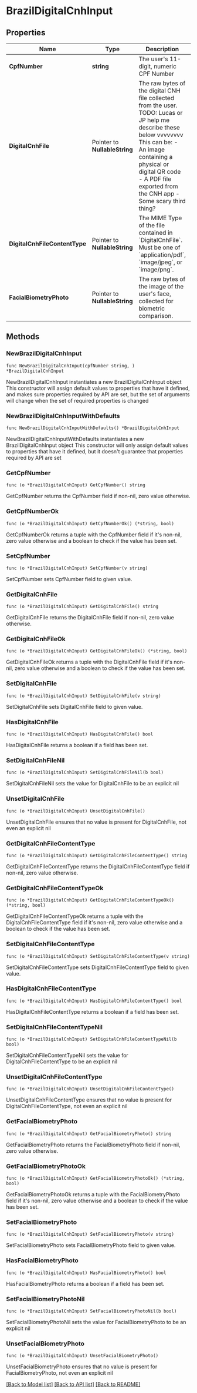 # BrazilDigitalCnhInput

## Properties

Name | Type | Description | Notes
------------ | ------------- | ------------- | -------------
**CpfNumber** | **string** | The user&#39;s 11-digit, numeric CPF Number | 
**DigitalCnhFile** | Pointer to **NullableString** | The raw bytes of the digital CNH file collected from the user.                TODO: Lucas or JP help me describe these below vvvvvvvv  This can be:  - An image containing a physical or digital QR code  - A PDF file exported from the CNH app  - Some scary third thing? | [optional] 
**DigitalCnhFileContentType** | Pointer to **NullableString** | The MIME Type of the file contained in &#x60;DigitalCnhFile&#x60;.                Must be one of &#x60;application/pdf&#x60;, &#x60;image/jpeg&#x60;, or &#x60;image/png&#x60;. | [optional] 
**FacialBiometryPhoto** | Pointer to **NullableString** | The raw bytes of the image of the user&#39;s face, collected for biometric comparison. | [optional] 

## Methods

### NewBrazilDigitalCnhInput

`func NewBrazilDigitalCnhInput(cpfNumber string, ) *BrazilDigitalCnhInput`

NewBrazilDigitalCnhInput instantiates a new BrazilDigitalCnhInput object
This constructor will assign default values to properties that have it defined,
and makes sure properties required by API are set, but the set of arguments
will change when the set of required properties is changed

### NewBrazilDigitalCnhInputWithDefaults

`func NewBrazilDigitalCnhInputWithDefaults() *BrazilDigitalCnhInput`

NewBrazilDigitalCnhInputWithDefaults instantiates a new BrazilDigitalCnhInput object
This constructor will only assign default values to properties that have it defined,
but it doesn't guarantee that properties required by API are set

### GetCpfNumber

`func (o *BrazilDigitalCnhInput) GetCpfNumber() string`

GetCpfNumber returns the CpfNumber field if non-nil, zero value otherwise.

### GetCpfNumberOk

`func (o *BrazilDigitalCnhInput) GetCpfNumberOk() (*string, bool)`

GetCpfNumberOk returns a tuple with the CpfNumber field if it's non-nil, zero value otherwise
and a boolean to check if the value has been set.

### SetCpfNumber

`func (o *BrazilDigitalCnhInput) SetCpfNumber(v string)`

SetCpfNumber sets CpfNumber field to given value.


### GetDigitalCnhFile

`func (o *BrazilDigitalCnhInput) GetDigitalCnhFile() string`

GetDigitalCnhFile returns the DigitalCnhFile field if non-nil, zero value otherwise.

### GetDigitalCnhFileOk

`func (o *BrazilDigitalCnhInput) GetDigitalCnhFileOk() (*string, bool)`

GetDigitalCnhFileOk returns a tuple with the DigitalCnhFile field if it's non-nil, zero value otherwise
and a boolean to check if the value has been set.

### SetDigitalCnhFile

`func (o *BrazilDigitalCnhInput) SetDigitalCnhFile(v string)`

SetDigitalCnhFile sets DigitalCnhFile field to given value.

### HasDigitalCnhFile

`func (o *BrazilDigitalCnhInput) HasDigitalCnhFile() bool`

HasDigitalCnhFile returns a boolean if a field has been set.

### SetDigitalCnhFileNil

`func (o *BrazilDigitalCnhInput) SetDigitalCnhFileNil(b bool)`

 SetDigitalCnhFileNil sets the value for DigitalCnhFile to be an explicit nil

### UnsetDigitalCnhFile
`func (o *BrazilDigitalCnhInput) UnsetDigitalCnhFile()`

UnsetDigitalCnhFile ensures that no value is present for DigitalCnhFile, not even an explicit nil
### GetDigitalCnhFileContentType

`func (o *BrazilDigitalCnhInput) GetDigitalCnhFileContentType() string`

GetDigitalCnhFileContentType returns the DigitalCnhFileContentType field if non-nil, zero value otherwise.

### GetDigitalCnhFileContentTypeOk

`func (o *BrazilDigitalCnhInput) GetDigitalCnhFileContentTypeOk() (*string, bool)`

GetDigitalCnhFileContentTypeOk returns a tuple with the DigitalCnhFileContentType field if it's non-nil, zero value otherwise
and a boolean to check if the value has been set.

### SetDigitalCnhFileContentType

`func (o *BrazilDigitalCnhInput) SetDigitalCnhFileContentType(v string)`

SetDigitalCnhFileContentType sets DigitalCnhFileContentType field to given value.

### HasDigitalCnhFileContentType

`func (o *BrazilDigitalCnhInput) HasDigitalCnhFileContentType() bool`

HasDigitalCnhFileContentType returns a boolean if a field has been set.

### SetDigitalCnhFileContentTypeNil

`func (o *BrazilDigitalCnhInput) SetDigitalCnhFileContentTypeNil(b bool)`

 SetDigitalCnhFileContentTypeNil sets the value for DigitalCnhFileContentType to be an explicit nil

### UnsetDigitalCnhFileContentType
`func (o *BrazilDigitalCnhInput) UnsetDigitalCnhFileContentType()`

UnsetDigitalCnhFileContentType ensures that no value is present for DigitalCnhFileContentType, not even an explicit nil
### GetFacialBiometryPhoto

`func (o *BrazilDigitalCnhInput) GetFacialBiometryPhoto() string`

GetFacialBiometryPhoto returns the FacialBiometryPhoto field if non-nil, zero value otherwise.

### GetFacialBiometryPhotoOk

`func (o *BrazilDigitalCnhInput) GetFacialBiometryPhotoOk() (*string, bool)`

GetFacialBiometryPhotoOk returns a tuple with the FacialBiometryPhoto field if it's non-nil, zero value otherwise
and a boolean to check if the value has been set.

### SetFacialBiometryPhoto

`func (o *BrazilDigitalCnhInput) SetFacialBiometryPhoto(v string)`

SetFacialBiometryPhoto sets FacialBiometryPhoto field to given value.

### HasFacialBiometryPhoto

`func (o *BrazilDigitalCnhInput) HasFacialBiometryPhoto() bool`

HasFacialBiometryPhoto returns a boolean if a field has been set.

### SetFacialBiometryPhotoNil

`func (o *BrazilDigitalCnhInput) SetFacialBiometryPhotoNil(b bool)`

 SetFacialBiometryPhotoNil sets the value for FacialBiometryPhoto to be an explicit nil

### UnsetFacialBiometryPhoto
`func (o *BrazilDigitalCnhInput) UnsetFacialBiometryPhoto()`

UnsetFacialBiometryPhoto ensures that no value is present for FacialBiometryPhoto, not even an explicit nil

[[Back to Model list]](../README.md#documentation-for-models) [[Back to API list]](../README.md#documentation-for-api-endpoints) [[Back to README]](../README.md)


